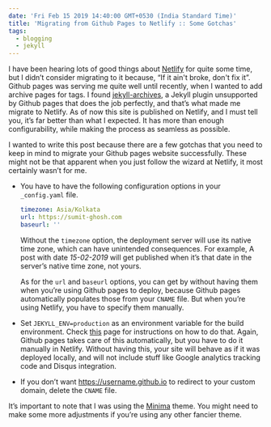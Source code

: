 ```yaml
---
date: 'Fri Feb 15 2019 14:40:00 GMT+0530 (India Standard Time)'
title: 'Migrating from Github Pages to Netlify :: Some Gotchas'
tags:
  - blogging
  - jekyll
---
```



I have been hearing lots of good things about [Netlify](https://www.netlify.com/) for quite some time, but I didn’t consider migrating to it because, “If it ain't broke, don't fix it”. Github pages was serving me quite well until recently, when I wanted to add archive pages for tags. I found [jekyll-archives](https://jekyll.github.io/jekyll-archives/), a Jekyll plugin unsupported by Github pages that does the job perfectly, and that’s what made me migrate to Netlify. As of now this site is published on Netlify, and I must tell you, it’s far better than what I expected. It has more than enough configurability, while making the process as seamless as possible. 

I wanted to write this post because there are a few gotchas that you need to keep in mind to migrate your Github pages website successfully. These might not be that apparent when you just follow the wizard at Netlify, it most certainly wasn’t for me.

- You have to have the following configuration options in your `_config.yaml` file.

  ```yaml
  timezone: Asia/Kolkata
  url: https://sumit-ghosh.com
  baseurl: ''
  ```

  Without the `timezone` option, the deployment server will use its native time zone, which can have unintended consequences. For example, A post with date _15-02-2019_ will get published when it’s that date in the server’s native time zone, not yours.

  As for the `url` and `baseurl` options, you can get by without having them when you’re using Github pages to deploy, because Github pages automatically populates those from your `CNAME` file. But when you’re using Netlify, you have to specify them manually.

- Set `JEKYLL_ENV=production` as an environment variable for the build environment. Check [this](https://www.netlify.com/docs/continuous-deployment/#build-environment-variables) page for instructions on how to do that. Again, Github pages takes care of this automatically, but you have to do it manually in Netlify. Without having this, your site will behave as if it was deployed locally, and will not include stuff like Google analytics tracking code and Disqus integration.

- If you don’t want https://username.github.io to redirect to your custom domain, delete the `CNAME` file.

It’s important to note that I was using the [Minima](https://github.com/jekyll/minima) theme. You might need to make some more adjustments if you’re using any other fancier theme.
